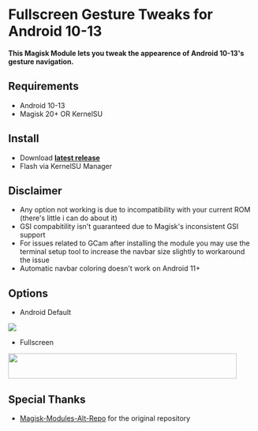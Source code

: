 # Fullscreen Gesture Tweaks for Android 10-13

**This Magisk Module lets you tweak the appearence of Android 10-13's gesture navigation.**

## Requirements
- Android 10-13
- Magisk 20+ OR KernelSU

## Install
- Download **[latest release](https://github.com/SchweGELBin/Simple-HideNavBar/releases/latest/download/Simple-HideNavBar.zip)**
- Flash via KernelSU Manager

## Disclaimer
- Any option not working is due to incompatibility with your current ROM (there's little i can do about it)
- GSI compabitility isn't guaranteed due to Magisk's inconsistent GSI support
- For issues related to GCam after installing the module you may use the terminal setup tool to increase the navbar size slightly to workaround the issue
- Automatic navbar coloring doesn't work on Android 11+

## Options

- Android Default

<p align="left">
  <img src="https://i.imgur.com/x1zcFTn.jpg">
</p>

- Fullscreen

<p align="left">
  <img width="463" height="51" src="https://i.imgur.com/q0vTxdR.png">
</p>

## Special Thanks
- [Magisk-Modules-Alt-Repo](https://github.com/Magisk-Modules-Alt-Repo/HideNavBar) for the original repository
